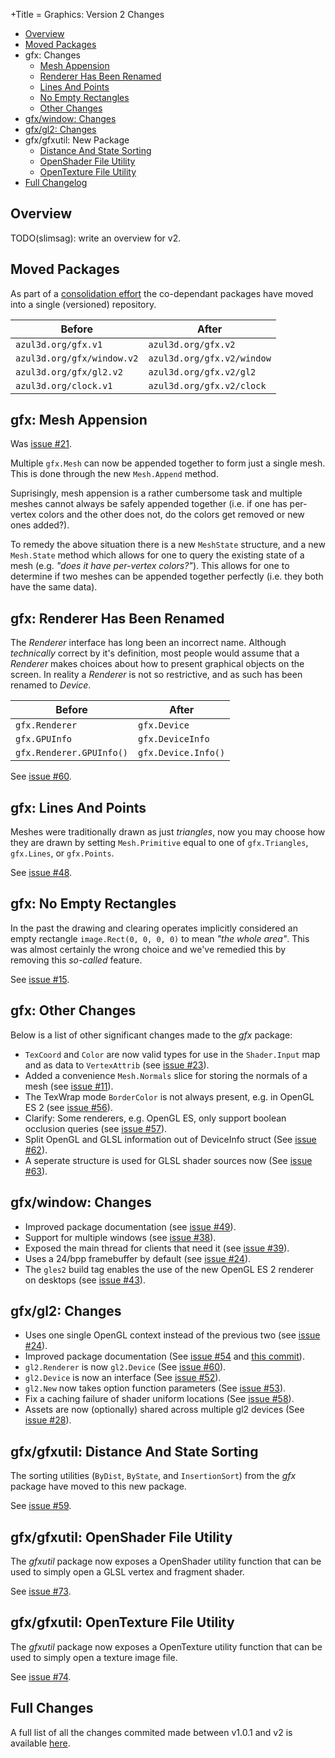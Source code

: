 +Title = Graphics: Version 2 Changes

- [Overview](#overview)
- [Moved Packages](#moved-packages)
- gfx: Changes
  - [Mesh Appension](#gfx-mesh-appension)
  - [Renderer Has Been Renamed](#gfx-renderer-has-been-renamed)
  - [Lines And Points](#gfx-lines-and-points)
  - [No Empty Rectangles](#gfx-no-empty-rectangles)
  - [Other Changes](#gfx-other-changes)
- [gfx/window: Changes](#gfxwindow-changes)
- [gfx/gl2: Changes](#gfxgl2-changes)
- gfx/gfxutil: New Package
  - [Distance And State Sorting](#gfxgfxutil-distance-and-state-sorting)
  - [OpenShader File Utility](#gfxgfxutil-openshader-file-utility)
  - [OpenTexture File Utility](#gfxgfxutil-opentexture-file-utility)
- [Full Changelog](#full-changelog)

## Overview

TODO(slimsag): write an overview for v2.

## Moved Packages

As part of a [consolidation effort](https://github.com/azul3d/issues/issues/33) the co-dependant packages have moved into a single (versioned) repository.

| Before                     | After                      |
|----------------------------|----------------------------|
| `azul3d.org/gfx.v1`        | `azul3d.org/gfx.v2`        |
| `azul3d.org/gfx/window.v2` | `azul3d.org/gfx.v2/window` |
| `azul3d.org/gfx/gl2.v2`    | `azul3d.org/gfx.v2/gl2`    |
| `azul3d.org/clock.v1`      | `azul3d.org/gfx.v2/clock`  |

## gfx: Mesh Appension

Was [issue #21](https://github.com/azul3d/gfx/issues/21).

Multiple `gfx.Mesh` can now be appended together to form just a single mesh. This is done through the new `Mesh.Append` method.

Suprisingly, mesh appension is a rather cumbersome task and multiple meshes cannot always be safely appended together (i.e. if one has per-vertex colors and the other does not, do the colors get removed or new ones added?).

To remedy the above situation there is a new `MeshState` structure, and a new `Mesh.State` method which allows for one to query the existing state of a mesh (e.g. _"does it have per-vertex colors?"_). This allows for one to determine if two meshes can be appended together perfectly (i.e. they both have the same data).

## gfx: Renderer Has Been Renamed

The _Renderer_ interface has long been an incorrect name. Although _technically_ correct by it's definition, most people would assume that a _Renderer_ makes choices about how to present graphical objects on the screen. In reality a _Renderer_ is not so restrictive, and as such has been renamed to _Device_.

| Before                   | After               |
|--------------------------|---------------------|
| `gfx.Renderer`           | `gfx.Device`        |
| `gfx.GPUInfo`            | `gfx.DeviceInfo`    |
| `gfx.Renderer.GPUInfo()` | `gfx.Device.Info()` |

See [issue #60](https://github.com/azul3d/gfx/issues/60).

## gfx: Lines And Points

Meshes were traditionally drawn as just _triangles_, now you may choose how they are drawn by setting `Mesh.Primitive` equal to one of `gfx.Triangles`, `gfx.Lines`, or `gfx.Points`.

See [issue #48](https://github.com/azul3d/gfx/issues/48).

## gfx: No Empty Rectangles

In the past the drawing and clearing operates implicitly considered an empty rectangle `image.Rect(0, 0, 0, 0)` to mean _"the whole area"_. This was almost certainly the wrong choice and we've remedied this by removing this _so-called_ feature.

See [issue #15](https://github.com/azul3d/gfx/issues/15).

## gfx: Other Changes

Below is a list of other significant changes made to the _gfx_ package:

- `TexCoord` and `Color` are now valid types for use in the `Shader.Input` map and as data to `VertexAttrib` (see [issue #23](https://github.com/azul3d/gfx/issues/23)).
- Added a convenience `Mesh.Normals` slice for storing the normals of a mesh (see [issue #11](https://github.com/azul3d/gfx/issues/11)).
- The TexWrap mode `BorderColor` is not always present, e.g. in OpenGL ES 2 (see [issue #56](https://github.com/azul3d/gfx/issues/56)).
- Clarify: Some renderers, e.g. OpenGL ES, only support boolean occlusion queries (see [issue #57](https://github.com/azul3d/gfx/issues/57)).
- Split OpenGL and GLSL information out of DeviceInfo struct (See [issue #62](https://github.com/azul3d/gfx/issues/62)).
- A seperate structure is used for GLSL shader sources now (See [issue #63](https://github.com/azul3d/gfx/issues/63)).

## gfx/window: Changes

- Improved package documentation (see [issue #49](https://github.com/azul3d/gfx/pull/49)).
- Support for multiple windows (see [issue #38](https://github.com/azul3d/gfx/issues/38)).
- Exposed the main thread for clients that need it (see [issue #39](https://github.com/azul3d/gfx/issues/39)).
- Uses a 24/bpp framebuffer by default (see [issue #24](https://github.com/azul3d/gfx/issues/41)).
- The `gles2` build tag enables the use of the new OpenGL ES 2 renderer on desktops (see [issue #43](https://github.com/azul3d/gfx/issues/43)).

## gfx/gl2: Changes

- Uses one single OpenGL context instead of the previous two (see [issue #24](https://github.com/azul3d/gfx/issues/24)).
- Improved package documentation (See [issue #54](https://github.com/azul3d/gfx/issues/54) and [this commit](https://github.com/azul3d/gfx-gl2/commit/493f72dbb36547e394f2d4995ee7d74dbf7b86d4)).
- `gl2.Renderer` is now `gl2.Device` (See [issue #60](https://github.com/azul3d/gfx/issues/60)).
- `gl2.Device` is now an interface (See [issue #52](https://github.com/azul3d/gfx/issues/52)).
- `gl2.New` now takes option function parameters (See [issue #53](https://github.com/azul3d/gfx/issues/53)).
- Fix a caching failure of shader uniform locations (See [issue #58](https://github.com/azul3d/gfx/issues/58)).
- Assets are now (optionally) shared across multiple gl2 devices (See [issue #28](https://github.com/azul3d/gfx/issues/28)).

## gfx/gfxutil: Distance And State Sorting

The sorting utilities (`ByDist`, `ByState`, and `InsertionSort`) from the _gfx_ package have moved to this new package.

See [issue #59](https://github.com/azul3d/gfx/issues/59).

## gfx/gfxutil: OpenShader File Utility

The _gfxutil_ package now exposes a OpenShader utility function that can be used to simply open a GLSL vertex and fragment shader.

See [issue #73](https://github.com/azul3d/gfx/issues/73).

## gfx/gfxutil: OpenTexture File Utility

The _gfxutil_ package now exposes a OpenTexture utility function that can be used to simply open a texture image file.

See [issue #74](https://github.com/azul3d/gfx/issues/74).

## Full Changes

A full list of all the changes commited made between v1.0.1 and v2 is available [here](https://github.com/azul3d/gfx/compare/v1.0.1...v2).

